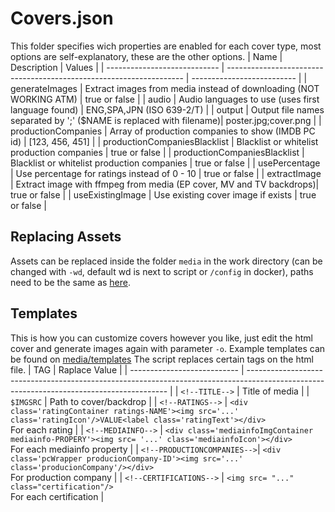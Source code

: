 # Covers.json

This folder specifies wich properties are enabled for each cover type, most options are self-explanatory, these are the other options.
| Name                         | Description                                                         | Values                     |
| ---------------------------- | ------------------------------------------------------------------- | -------------------------- | 
| generateImages               | Extract images from media instead of downloading (NOT WORKING ATM)  | true or false              |
| audio                        | Audio languages to use (uses first language found)                  | ENG,SPA,JPN (ISO 639-2/T)  |
| output                       | Output file names separated by ';' ($NAME is replaced with filename)| poster.jpg;cover.png       |
| productionCompanies          | Array of production companies to show (IMDB PC id)                  | [123, 456, 451]            |
| productionCompaniesBlacklist | Blacklist or whitelist production companies                         | true or false              |
| productionCompaniesBlacklist | Blacklist or whitelist production companies                         | true or false              |
| usePercentage                | Use percentage for ratings instead of 0 - 10                        | true or false              |
| extractImage                 | Extract image with ffmpeg from media (EP cover, MV and TV backdrops)| true or false              |
| useExistingImage             | Use existing cover image if exists                                  | true or false              |


## Replacing Assets
Assets can be replaced inside the folder `media` in the work directory (can be changed with `-wd`, default wd is next to script or `/config` in docker), paths need to be the same as [here](https://github.com/ilarramendi/BetterCovers/tree/main/media).  


## Templates 
This is how you can customize covers however you like, just edit the html cover and generate images again with parameter `-o`.
Example templates can be found on [media/templates](https://github.com/ilarramendi/BetterCovers/tree/main/media/templates)
The script replaces certain tags on the html file.
| TAG                         | Raplace Value                                                                                                                            |
| --------------------------- | ---------------------------------------------------------------------------------------------------------------------------------------- |
| `<!--TITLE-->`              | Title of media                                                                                                                           |
| `$IMGSRC`                   | Path to cover/backdrop                                                                                                                   |
| `<!--RATINGS-->`            | `<div class='ratingContainer ratings-NAME'><img src='...' class='ratingIcon'/>VALUE<label class='ratingText'></div>` <br>For each rating |
| `<!--MEDIAINFO-->`          | `<div class='mediainfoImgContainer mediainfo-PROPERY'><img src= '...' class='mediainfoIcon'></div>` <br>For each mediainfo property      |
| `<!--PRODUCTIONCOMPANIES-->`| `<div class='pcWrapper producionCompany-ID'><img src='...' class='producionCompany'/></div>` <br>For production company                  |
| `<!--CERTIFICATIONS-->`     | `<img src= "..." class="certification"/>`<br>For each certification                                                                      |